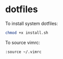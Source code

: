 # dotfiles

To install system dotfiles: 

```bash
chmod +x install.sh
```

To source vimrc:

```bash
:source ~/.vimrc
```
